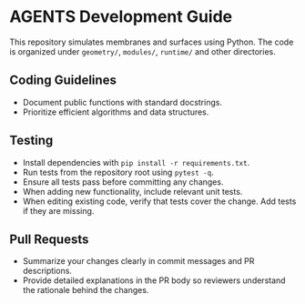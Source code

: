 # AGENTS Development Guide

This repository simulates membranes and surfaces using Python. The code is
organized under `geometry/`, `modules/`, `runtime/` and other directories.

## Coding Guidelines
- Document public functions with standard docstrings.
- Prioritize efficient algorithms and data structures.

## Testing
- Install dependencies with `pip install -r requirements.txt`.
- Run tests from the repository root using `pytest -q`.
- Ensure all tests pass before committing any changes.
- When adding new functionality, include relevant unit tests.
- When editing existing code, verify that tests cover the change. Add tests if
  they are missing.

## Pull Requests
- Summarize your changes clearly in commit messages and PR descriptions.
- Provide detailed explanations in the PR body so reviewers understand the rationale behind the changes.

